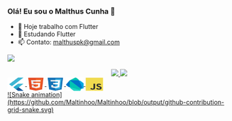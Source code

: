 ### Olá! Eu sou o Malthus Cunha 👋

- 🔭 Hoje trabalho com Flutter
- 🌱 Estudando Flutter
- 📫 Contato: malthuspk@gmail.com

<a href="https://www.linkedin.com/in/malthuscunha/" target="_blank"><img src="https://img.shields.io/badge/-LinkedIn-%230077B5?style=for-the-badge&logo=linkedin&logoColor=white" target="_blank"></a>

<div align="center">
  <a href="https://github.com/Maltinhoo">
  <img height="180em" src="https://github-readme-stats.vercel.app/api?username=Maltinhoo&show_icons=true&theme=dark&include_all_commits=true&count_private=true"/>
  <img height="180em" src="https://github-readme-stats.vercel.app/api/top-langs/?username=Maltinhoo&layout=compact&langs_count=7&theme=dark"/>
</div>
<div style="display: inline_block">
  <img align="center" alt="Flutter" height="30" width="40" src="https://raw.githubusercontent.com/devicons/devicon/master/icons/flutter/flutter-original.svg">
    <img align="center" alt="Html5" height="30" width="40" src="https://raw.githubusercontent.com/devicons/devicon/master/icons/html5/html5-original.svg">
  <img align="center" alt="Css3" height="30" width="40" src="https://raw.githubusercontent.com/devicons/devicon/master/icons/css3/css3-original.svg">
  <img align="center" alt="Dart" height="30" width="40" src="https://raw.githubusercontent.com/devicons/devicon/master/icons/dart/dart-original.svg">
  <img align="center" alt="Javascript" height="30" width="40" src="https://raw.githubusercontent.com/devicons/devicon/master/icons/javascript/javascript-original.svg">
</div>
  ![Snake animation](https://github.com/Maltinhoo/Maltinhoo/blob/output/github-contribution-grid-snake.svg)
  

 
